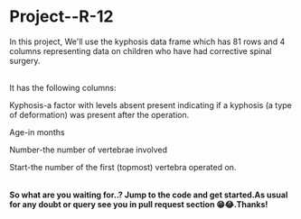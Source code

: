 # Project--R-12

<table>

In this project, We'll use the kyphosis data frame which has 81 rows and 4 columns representing data on children who have had corrective spinal surgery.<br><br/>

It has the following columns:<br>

Kyphosis-a factor with levels absent present indicating if a kyphosis (a type of deformation) was present after the operation.

Age-in months

Number-the number of vertebrae involved

Start-the number of the first (topmost) vertebra operated on.

</table>

**So what are you waiting for..? Jump to the code and get started.As usual for any doubt or query see you in pull request section 😁😂.Thanks!**
